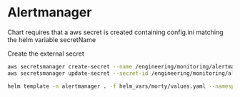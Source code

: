 # Alertmanager

Chart requires that a aws secret is created containing config.ini matching the helm variable secretName

Create the external secret
```bash
aws secretsmanager create-secret --name /engineering/monitoring/alertmanager-main --secret-string file://secret.json
aws secretsmanager update-secret --secret-id /engineering/monitoring/alertmanager-main --secret-string file://secret.json
```

```bash
helm template -n alertmanager . -f helm_vars/morty/values.yaml --namespace monitoring
```
